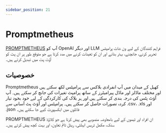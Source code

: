 ```yaml
---
sidebar_position: 21
---
```


# Promptmetheus

[PROMPTMETHEUS](https://promptmetheus.com) آپ کو OpenAI اور دیگر LLM فراہم کنندگان کے لیے ون شاٹ پرامپٹس تحریر کرنے، جانچنے، بہتر بنانے اور ان کو تعینات کرنے میں مدد کرتا ہے جو متوقع طور پر ان پٹ کو آؤٹ پٹ میں تبدیل کرتے ہیں۔



## خصوصیات

Promptmetheus کھیل کے میدان میں آپ انفرادی بلاکس سے پرامپٹس لکھ سکتے ہیں اور مختلف ماڈلز اور ماڈل پیرامیٹرز کے ساتھ پرامپٹ تغیرات کی جانچ کر سکتے ہیں۔ آپ آؤٹ پٹس کی درجہ بندی کر سکتے ہیں اور ہر بلاک کی کارکردگی کے لیے خود بخود تیار کردہ تصورات حاصل کر سکتے ہیں۔ پرامپٹس اور آؤٹ پٹ آسانی سے .csv، .xls اور .json فائلوں میں ایکسپورٹ کیے جا سکتے ہیں۔

PROMPTMETHEUS ان افراد اور ٹیموں کے لیے بامعاوضہ منصوبے بھی پیش کرتا ہے جو کلاؤڈ سنک، مکمل ٹریس ایبلٹی، ریئل ٹائم تعاون، اور بہت کچھ پیش کرتے ہیں۔